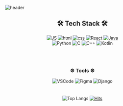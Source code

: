 <!--
**won0324/won0324** is a ✨ _special_ ✨ repository because its `README.md` (this file) appears on your GitHub profile.

Here are some ideas to get you started:

- 🔭 I’m currently working on ...
- 🌱 I’m currently learning ...
- 👯 I’m looking to collaborate on ...
- 🤔 I’m looking for help with ...
- 💬 Ask me about ...
- 📫 How to reach me: ...
- 😄 Pronouns: ...
- ⚡ Fun fact: ...
-->

![header](https://capsule-render.vercel.app/api?type=waving&color=timeGradient&height=300&section=header&text=Hw%20github&fontColor=FFFFFF&fontSize=90&animation=twinkling)

<div align=center>

## 🛠 Tech Stack 🛠
 ![JS](https://img.shields.io/badge/JavaScript-F7DF1E?style=flat-square&logo=JavaScript&logoColor=white) ![html](https://img.shields.io/badge/Html5-E34F26?style=flat-square&logo=Html5&logoColor=white) ![css](https://img.shields.io/badge/CSS3-1572B6?style=flat-square&logo=CSS3&logoColor=white) ![React](https://img.shields.io/badge/React%20-61DAFB?style=flat-square&logo=React&logoColor=white) [![Java](https://img.shields.io/badge/Java-007396?style=flat-square&logo=Java&logoColor=white)](https://github.com/Joowon0220/weather)
<br>
![Python](https://img.shields.io/badge/Python-242F9B?style=flat-square&logo=Python&logoColor=white) ![C](https://img.shields.io/badge/C-7267CB?style=flat-square&logo=C&logoColor=white) ![C++](https://img.shields.io/badge/C++-98BAE7?style=flat-square&logo=c%2B%2B&&logoColor=white") ![Kotlin](https://img.shields.io/badge/Kotlin-C8B6E2?style=flat-square&logo=Kotlin&logoColor=white) 


<br><br>

### ⚙ Tools ⚙
![VSCode](https://img.shields.io/badge/VSCode-007ACC?style=flat-square&logo=VisualStudioCode&logoColor=white) ![Figma](https://img.shields.io/badge/Figma-191919?style=flat-square&logo=Figma&logoColor=white) ![Django](https://img.shields.io/badge/Django-092E20?style=flat-square&logo=Django&logoColor=white)

#

![Top Langs](https://github-readme-stats.vercel.app/api/top-langs/?username=won0324&&theme=great-gatsby&layout=compact)
[![Hits](https://hits.seeyoufarm.com/api/count/incr/badge.svg?url=https%3A%2F%2Fgithub.com%2Fwon0324&count_bg=%23000000&title_bg=%23000000&icon=github.svg&icon_color=%23E7E7E7&title=github&edge_flat=false)](https://hits.seeyoufarm.com)
</div>
